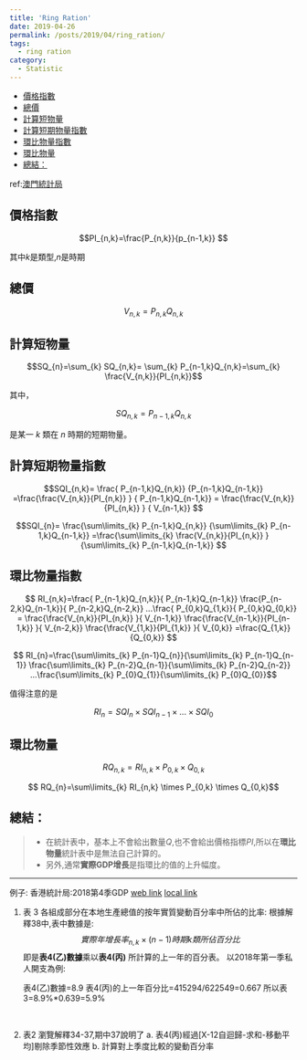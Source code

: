 ```yaml
---
title: 'Ring Ration'
date: 2019-04-26
permalink: /posts/2019/04/ring_ration/
tags:
  - ring ration
category:
  - Statistic
---
```

<!-- @import "[TOC]" {cmd="toc" depthFrom=1 depthTo=6 orderedList=false} -->

<!-- code_chunk_output -->

* [價格指數](#價格指數)
* [總價](#總價)
* [計算短物量](#計算短物量)
* [計算短期物量指數](#計算短期物量指數)
* [環比物量指數](#環比物量指數)
* [環比物量](#環比物量)
* [總結：](#總結)

<!-- /code_chunk_output -->




ref:[澳門統計局](https://www.dsec.gov.mo/elearning/knowledge/123)

## 價格指數

$$PI_{n,k}=\frac{P_{n,k}}{p_{n-1,k}} $$

其中$k$是類型,$n$是時期
<!-- \frac{\sum P_{n-2}Q_{n-1}}{\sum P_{n-2}Q_{n-2}} -->
## 總價

$$V_{n,k}=P_{n,k}Q_{n,k}$$


## 計算短物量

$$SQ_{n}=\sum_{k} SQ_{n,k}= \sum_{k} P_{n-1,k}Q_{n,k}=\sum_{k} \frac{V_{n,k}}{PI_{n,k}}$$

其中，

$$SQ_{n,k}=P_{n-1,k}Q_{n,k}$$

是某一 $k$ 類在 $n$ 時期的短期物量。

## 計算短期物量指數

$$SQI_{n,k}= \frac{ P_{n-1,k}Q_{n,k}}
{P_{n-1,k}Q_{n-1,k}}
 =\frac{\frac{V_{n,k}}{PI_{n,k}} }
 { P_{n-1,k}Q_{n-1,k}}
 = \frac{\frac{V_{n,k}}{PI_{n,k}} }
 { V_{n-1,k}}
 $$

$$SQI_{n}= \frac{\sum\limits_{k} P_{n-1,k}Q_{n,k}}
{\sum\limits_{k} P_{n-1,k}Q_{n-1,k}}
 =\frac{\sum\limits_{k} \frac{V_{n,k}}{PI_{n,k}} }
 {\sum\limits_{k} P_{n-1,k}Q_{n-1,k}} 
 $$

## 環比物量指數

$$ RI_{n,k}=\frac{ P_{n-1,k}Q_{n,k}}{ P_{n-1,k}Q_{n-1,k}}   \frac{P_{n-2,k}Q_{n-1,k}}{ P_{n-2,k}Q_{n-2,k}} ...\frac{ P_{0,k}Q_{1,k}}{ P_{0,k}Q_{0,k}}
= \frac{\frac{V_{n,k}}{PI_{n,k}} }{ V_{n-1,k}}
\frac{\frac{V_{n-1,k}}{PI_{n-1,k}} }{ V_{n-2,k}}
\frac{\frac{V_{1,k}}{PI_{1,k}} }{ V_{0,k}}
=\frac{Q_{1,k}}{Q_{0,k}}
$$

$$ RI_{n}=\frac{\sum\limits_{k} P_{n-1}Q_{n}}{\sum\limits_{k} P_{n-1}Q_{n-1}}   \frac{\sum\limits_{k} P_{n-2}Q_{n-1}}{\sum\limits_{k} P_{n-2}Q_{n-2}} ...\frac{\sum\limits_{k} P_{0}Q_{1}}{\sum\limits_{k} P_{0}Q_{0}}$$

值得注意的是

$$ RI_{n}=SQI_{n}\times SQI_{n-1}\times... \times SQI_{0}$$

## 環比物量

$$ RQ_{n,k}=RI_{n,k} \times P_{0,k} \times Q_{0,k}$$

$$ RQ_{n}=\sum\limits_{k} RI_{n,k} \times P_{0,k} \times Q_{0,k}$$

## 總結：
> - 在統計表中，基本上不會給出數量$Q$,也不會給出價格指標$PI$,所以在**環比物量**統計表中是無法自己計算的。
> - 另外,通常**實際GDP增長**是指環比的值的上升幅度。

----
例子:
香港統計局:2018第4季GDP
[web link](https://www.statistics.gov.hk/pub/B10300012018QQ04B0100.pdf)
[local link](pdf/hk_gdp_2018_4.pdf)
1. 表 3 各組成部分在本地生產總值的按年實質變動百分率中所佔的比率:
    根據解釋38中,表中數據是:
        $$實際年增長率_{n,k} \times (n-1) 時期 k 類所佔百分比$$
    即是**表4(乙)數據**乘以**表4(丙)** 所計算的上一年的百分表。
    以2018年第一季私人開支為例:

    表4(乙)數據=8.9
    表4(丙)的上一年百分比=415294/622549=0.667
    所以表3=8.9%*0.639=5.9%

<br>

2. 表2 瀏覽解釋34-37,期中37說明了
    a. 表4(丙)經過[X-12自迴歸-求和-移動平均]剔除季節性效應
    b. 計算對上季度比較的變動百分率
